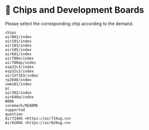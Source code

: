 # 🧮 Chips and Development Boards

Please select the corresponding chip according to the demand.

```{toctree}
chips
air001/index
air101/index
air103/index
air105/index
air601/index
air780e/index
air780ep/index
esp32c3/index
esp32s3/index
air32f103/index
rp2040/index
swm181/index
pc
air302/index
air640w/index
W806
coremark/README
supported
question
Air724UG <https://air724ug.cn>
Air820UG <https://air820ug.cn>
```
